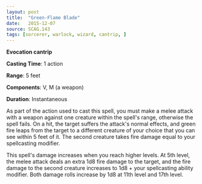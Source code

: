 ```yaml
---
layout: post
title:  "Green-Flame Blade"
date:   2015-12-07
source: SCAG.143
tags: [sorcerer, warlock, wizard, cantrip, ]
---
```


**Evocation cantrip**

**Casting Time**: 1 action

**Range**: 5 feet

**Components**: V, M (a weapon)

**Duration**: Instantaneous

As part of the action used to cast this spell, you must make a melee attack with a weapon against one creature within the spell's range, otherwise the spell fails. On a hit, the target suffers the attack's normal effects, and green fire leaps from the target to a different creature of your choice that you can see within 5 feet of it. The second creature takes fire damage equal to your spellcasting modifier.

This spell's damage increases when you reach higher levels. At 5th level, the melee attack deals an extra 1d8 fire damage to the target, and the fire damage to the second creature increases to 1d8 + your spellcasting ability modifier. Both damage rolls increase by 1d8 at 11th level and 17th level. 
